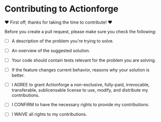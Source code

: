 # Contributing to Actionforge

❤️ First off, thanks for taking the time to contribute! ❤️

Before you create a pull request, please make sure you check the following:

- [ ] A description of the problem you're trying to solve.
- [ ] An overview of the suggested solution.
- [ ] Your code should contain tests relevant for the problem you are solving.
- [ ] If the feature changes current behavior, reasons why your solution is better.

- [ ] I AGREE to grant Actionforge a non-exclusive, fully-paid, irrevocable, transferable, sublicensable license to use, modify, and distribute my contributions.
- [ ] I CONFIRM to have the necessary rights to provide my contributions.
- [ ] I WAIVE all rights to my contributions.

